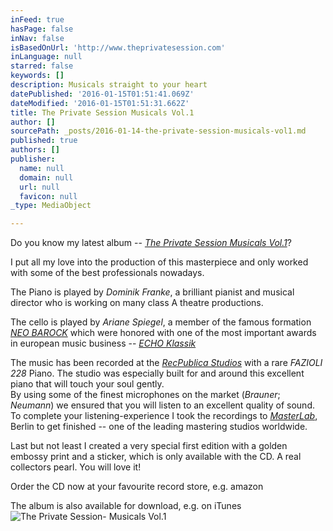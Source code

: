 ```yaml
---
inFeed: true
hasPage: false
inNav: false
isBasedOnUrl: 'http://www.theprivatesession.com'
inLanguage: null
starred: false
keywords: []
description: Musicals straight to your heart
datePublished: '2016-01-15T01:51:41.069Z'
dateModified: '2016-01-15T01:51:31.662Z'
title: The Private Session Musicals Vol.1
author: []
sourcePath: _posts/2016-01-14-the-private-session-musicals-vol1.md
published: true
authors: []
publisher:
  name: null
  domain: null
  url: null
  favicon: null
_type: MediaObject

---
```

Do you know my latest album -- [_The Private Session Musicals Vol.1_][0]?

I put all my love into the production of this masterpiece and only worked with some of the best professionals nowadays.

The Piano is played by _Dominik Franke_, a brilliant pianist and musical director who is working on many class A theatre productions.

The cello is played by _Ariane Spiegel_, a member of the famous formation [_NEO BAROCK_][1] which were honored with one of the most important awards in european music business -- _[ECHO Klassik][2]_

The music has been recorded at the [_RecPublica Studios_][3] with a rare _FAZIOLI 228_ Piano. The studio was especially built for and around this excellent piano that will touch your soul gently.   
By using some of the finest microphones on the market (_Brauner_; _Neumann_) we ensured that you will listen to an excellent quality of sound. To complete your listening-experience I took the recordings to [_MasterLab_][4], Berlin to get finished -- one of the leading mastering studios worldwide. 

Last but not least I created a very special first edition with a golden embossy print and a sticker, which is only available with the CD. A real collectors pearl. You will love it!

Order the CD now at your favourite record store, e.g. amazon

The album is also available for download, e.g. on iTunes
![The Private Session- Musicals Vol.1 ](https://s3-us-west-2.amazonaws.com/the-grid-img/p/1c8f8d7acff59347b03c7606442dbf892c183f50.jpg)

# 

[0]: http://theprivatesession.com/The_Private_Session_Musicals/
[1]: http://www.neobarock.de/
[2]: https://youtu.be/Xl7oilQbLRQ
[3]: http://recpublica.de/
[4]: http://www.masterlab.de/